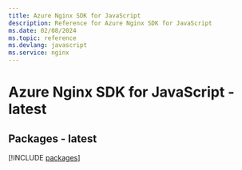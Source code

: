 ```yaml
---
title: Azure Nginx SDK for JavaScript
description: Reference for Azure Nginx SDK for JavaScript
ms.date: 02/08/2024
ms.topic: reference
ms.devlang: javascript
ms.service: nginx
---
```

# Azure Nginx SDK for JavaScript - latest
## Packages - latest
[!INCLUDE [packages](nginx-index.md)]